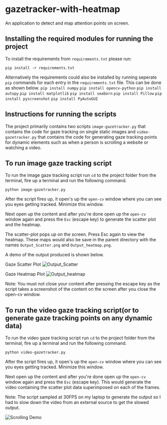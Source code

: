 # gazetracker-with-heatmap
 An application to detect and map attention points on screen.

## Installing the required modules for running the project

To install the requirements from `requirements.txt` please run:

`pip install -r requirements.txt`

Alternatively the requirements could also be installed by running seperate `pip` commands for each entry in the `requirements.txt` file. This can be done as shown below.
`pip install numpy`
`pip install opencv-python`
`pip install autopy`
`pip install matplotlib`
`pip install seaborn`
`pip install Pillow`
`pip install pyscreenshot`
`pip install PyAutoGUI`

## Instructions for running the scripts

The project primarily contains two  scripts `image-gazetracker.py` that contains the code for gaze tracking on single static images and `video-gazetracker.py` that contains the code for generating gaze tracking points for dynamic elements such as when a person is scrolling a website or watching a video.

## To run image gaze tracking script

To run the image gaze tracking script run `cd` to the project folder from the terminal, fire up a terminal and run the following command.

`python image-gazetracker.py`

After the script fires up, it open's up the `open-cv` window where you can see you eyes getting tracked. Minimize this window. 

Next open up the content and after you're done open up the `open-cv` window again and press the `Esc` (escape key) to generate the scatter plot and the heatmap.

The scatter-plot pops up on the screen. Press Esc again to view the heatmap. These maps would also be save in the parent directory with the names `Output_Scatter.png` and `Output_heatmap.png`.

A demo of the output produced is shown below.

Gaze Scatter Plot
![Output_Scatter](https://github.com/null-buster/gazetracker-with-heatmap/blob/master/Output_Scatter.png)

Gaze Heatmap Plot
![Output_heatmap](https://github.com/null-buster/gazetracker-with-heatmap/blob/master/Output_heatmap.png)

Note: You must not close your content after pressing the escape key as the script takes a screenshot of the content on the screen after you close the open-cv window. 

## To run the video gaze tracking script(or to generate gaze tracking points on any dynamic data)

To run the video gaze tracking script run `cd` to the project folder from the terminal, fire up a terminal and run the following command.

`python video-gazetracker.py`


After the script fires up, it open's up the `open-cv` window where you can see you eyes getting tracked. Minimize this window. 

Next open up the content and after you're done open up the `open-cv` window again and press the `Esc` (escape key). This would generate the video containing the scatter plot data superimposed on each of the frames. 

Note: The script sampled at 30FPS on my laptop to generate the output so I had to slow down the video from an external source to get the slowed output.

![Scrolling Demo](https://github.com/null-buster/gazetracker-with-heatmap/blob/master/New%20Scrolling%20Demo.gif)
